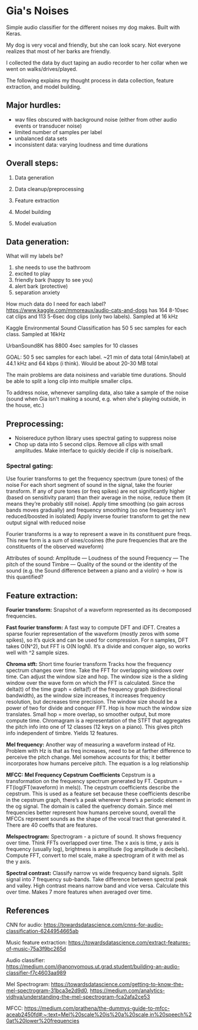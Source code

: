 # Gia's Noises
Simple audio classifier for the different noises my dog makes. Built with Keras. 

My dog is very vocal and friendly, but she can look scary. Not everyone realizes that most of her barks are friendly. 

I collected the data by duct taping an audio recorder to her collar when we went on walks/drives/played. 

The following explains my thought process in data collection, feature extraction, and model building. 

## Major hurdles: 
- wav files obscured with background noise (either from other audio events or transducer noise)
- limited number of samples per label
- unbalanced data sets 
- inconsistent data: varying loudness and time durations

## Overall steps: 
1. Data generation 

2. Data cleanup/preprocessing 

3. Feature extraction 

4. Model building 

5. Model evaluation 

## Data generation: 
What will my labels be? 
1. she needs to use the bathroom 
2. excited to play 
3. friendly bark (happy to see you) 
4. alert bark (protective) 
5. separation anxiety 


How much data do I need for each label? 
https://www.kaggle.com/mmoreaux/audio-cats-and-dogs has 164 8-10sec cat clips and 113 5-6sec dog clips (only two labels). Sampled at 16 kHz 

Kaggle Environmental Sound Classification has 50 5 sec samples for each class. Sampled at 16kHz 

UrbanSound8K has 8800 4sec samples for 10 classes

GOAL: 50 5 sec samples for each label. ~21 min of data total (4min/label) at 44.1 kHz and 64 kbps (i think). Would be about 20-30 MB total 

The main problems are data noisiness and variable time durations. Should be able to split a long clip into multiple smaller clips. 

To address noise, whenever sampling data, also take a sample of the noise (sound when Gia isn't making a sound, e.g. when she's playing outside, in the house, etc.) 

## Preprocessing: 
- Noisereduce python library uses spectral gating to suppress noise 
- Chop up data into 5 second clips. Remove all clips with small amplitudes. Make interface to quickly decide if clip is noise/bark. 

### Spectral gating: 
Use fourier transforms to get the frequency spectrum (pure tones) of the noise
For each short segment of sound in the signal, take the fourier transform. If any of pure tones (or freq spikes) are not significantly higher (based on sensitivity param) than their average in the noise, reduce them (it means they’re probably still noise). 
Apply time smoothing (so gain across bands moves gradually) and frequency smoothing (so one frequency isn’t reduced/boosted in isolated) 
Apply inverse fourier transform to get the new output signal with reduced noise 
 
Fourier transforms is a way to represent a wave in its constituent pure freqs. This new form is a sum of sines/cosines (the pure frequencies that are the constituents of the observed waveform) 

Attributes of sound: 
Amplitude — Loudness of the sound
Frequency — The pitch of the sound
Timbre — Quality of the sound or the identity of the sound (e.g. the Sound difference between a piano and a violin) → how is this quantified? 


## Feature extraction: 

**Fourier transform:** 
Snapshot of a waveform represented as its decomposed frequencies. 

**Fast fourier transform:** 
A fast way to compute DFT and iDFT. Creates a sparse fourier representation of the waveform (mostly zeros with some spikes), so it’s quick and can be used for compression. For n samples, DFT takes O(N^2), but FFT is O(N logN). It’s a divide and conquer algo, so works well with ^2 sample sizes. 

**Chroma stft:** Short time fourier transform 
Tracks how the frequency spectrum changes over time. Take the FFT for overlapping windows over time. Can adjust the window size and hop. 
The window size is the a sliding window over the wave form on which the FFT is calculated. Since the delta(t) of the time graph = delta(f) of the frequency graph (bidirectional bandwidth), as the window size increases, it increases frequency resolution, but decreases time precision. The window size should be a power of two for divide and conquer FFT. 
Hop is how much the window size translates. Small hop = more overlap, so smoother output, but more compute time. 
Chromagram is a representation of the STFT that aggregates the pitch info into one of 12 classes (12 keys on a piano). This gives pitch info independent of timbre. Yields 12 features. 

**Mel frequency:** 
Another way of measuring a waveform instead of Hz. Problem with Hz is that as freq increases, need to be at farther difference to perceive the pitch change. Mel somehow accounts for this; it better incorporates how humans perceive pitch. The equation is a log relationship 

**MFCC: Mel Frequency Cepstrum Coefficients** 
Cepstrum is a transformation on the frequency spectrum generated by FT. Cepstrum = FT(log(FT(waveform) in mels)). The cepstrum coefficients describe the cepstrum. This is used as a feature set because these coefficients describe in the cepstrum graph, there’s a peak wherever there’s a periodic element in the og signal. The domain is called the quefrency domain. Since mel frequencies better represent how humans perceive sound, overall the MFCCs represent sounds as the shape of the vocal tract that generated it. There are 40 coeffs that are features. 


**Melspectrogram:** 
Spectrogram - a picture of sound. It shows frequency over time. Think FFTs overlapped over time. The x axis is time, y axis is frequency (usually log), brightness is amplitude (log amplitude is decibels). 
Compute FFT, convert to mel scale, make a spectrogram of it with mel as the y axis. 


**Spectral contrast:**
Classify narrow vs wide frequency band signals. Split signal into 7 frequency sub-bands. Take difference between spectral peak and valley. High contrast means narrow band and vice versa. Calculate this over time. Makes 7 more features when averaged over time. 



## References 

CNN for audio: https://towardsdatascience.com/cnns-for-audio-classification-6244954665ab

Music feature extraction: https://towardsdatascience.com/extract-features-of-music-75a3f9bc265d

Audio classifier: https://medium.com/@anonyomous.ut.grad.student/building-an-audio-classifier-f7c4603aa989

Mel Spectrogram: https://towardsdatascience.com/getting-to-know-the-mel-spectrogram-31bca3e2d9d0, https://medium.com/analytics-vidhya/understanding-the-mel-spectrogram-fca2afa2ce53 

MFCC: https://medium.com/prathena/the-dummys-guide-to-mfcc-aceab2450fd#:~:text=Mel%20scale%20is%20a%20scale,in%20speech%20at%20lower%20frequencies 





